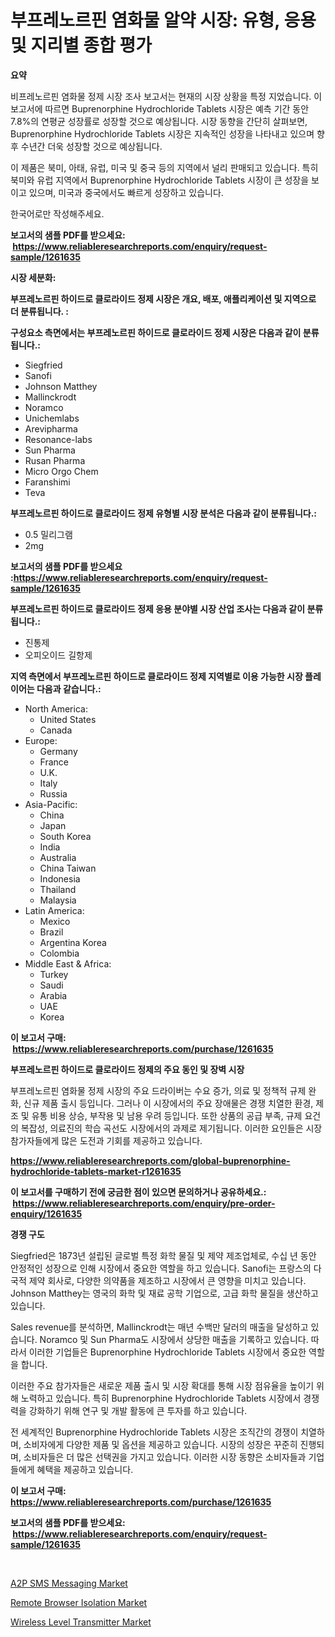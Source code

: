 <p><h1>부프레노르핀 염화물 알약 시장: 유형, 응용 및 지리별 종합 평가</h1></p><p><strong>요약</strong></p>
<p><p>비프레노르핀 염화물 정제 시장 조사 보고서는 현재의 시장 상황을 특정 지었습니다. 이 보고서에 따르면 Buprenorphine Hydrochloride Tablets 시장은 예측 기간 동안 7.8%의 연평균 성장률로 성장할 것으로 예상됩니다. 시장 동향을 간단히 살펴보면, Buprenorphine Hydrochloride Tablets 시장은 지속적인 성장을 나타내고 있으며 향후 수년간 더욱 성장할 것으로 예상됩니다.</p><p>이 제품은 북미, 아태, 유럽, 미국 및 중국 등의 지역에서 널리 판매되고 있습니다. 특히 북미와 유럽 지역에서 Buprenorphine Hydrochloride Tablets 시장이 큰 성장을 보이고 있으며, 미국과 중국에서도 빠르게 성장하고 있습니다.</p><p>한국어로만 작성해주세요.</p></p>
<p><strong>보고서의 샘플 PDF를 받으세요: &nbsp;<a href="https://www.reliableresearchreports.com/enquiry/request-sample/1261635">https://www.reliableresearchreports.com/enquiry/request-sample/1261635</a></strong></p>
<p><strong>시장 세분화:</strong></p>
<p><strong> 부프레노르핀 하이드로 클로라이드 정제 시장은 개요, 배포, 애플리케이션 및 지역으로 더 분류됩니다. :</strong></p>
<p><strong>구성요소 측면에서는 부프레노르핀 하이드로 클로라이드 정제 시장은 다음과 같이 분류됩니다.:</strong></p>
<p><ul><li>Siegfried</li><li>Sanofi</li><li>Johnson Matthey</li><li>Mallinckrodt</li><li>Noramco</li><li>Unichemlabs</li><li>Arevipharma</li><li>Resonance-labs</li><li>Sun Pharma</li><li>Rusan Pharma</li><li>Micro Orgo Chem</li><li>Faranshimi</li><li>Teva</li></ul></p>
<p><strong> 부프레노르핀 하이드로 클로라이드 정제 유형별 시장 분석은 다음과 같이 분류됩니다.:</strong></p>
<p><ul><li>0.5 밀리그램</li><li>2mg</li></ul></p>
<p><strong>보고서의 샘플 PDF를 받으세요 :<a href="https://www.reliableresearchreports.com/enquiry/request-sample/1261635">https://www.reliableresearchreports.com/enquiry/request-sample/1261635</a></strong></p>
<p><strong> 부프레노르핀 하이드로 클로라이드 정제 응용 분야별 시장 산업 조사는 다음과 같이 분류됩니다.:</strong></p>
<p><ul><li>진통제</li><li>오피오이드 길항제</li></ul></p>
<p><strong>지역 측면에서 부프레노르핀 하이드로 클로라이드 정제 지역별로 이용 가능한 시장 플레이어는 다음과 같습니다.:</strong></p>
<p><ul>
    <li>
        North America:
        <ul>
            <li>United States</li>
            <li>Canada</li>
        </ul>
    </li>
    <li>
        Europe:
        <ul>
            <li>Germany</li>
            <li>France</li>
            <li>U.K.</li>
            <li>Italy</li>
            <li>Russia</li>
        </ul>
    </li>
    <li>
        Asia-Pacific:
        <ul>
            <li>China</li>
            <li>Japan</li>
            <li>South Korea</li>
            <li>India</li>
            <li>Australia</li>
            <li>China Taiwan</li>
            <li>Indonesia</li>
            <li>Thailand</li>
            <li>Malaysia</li>
        </ul>
    </li>
    <li>
        Latin America:
        <ul>
            <li>Mexico</li>
            <li>Brazil</li>
            <li>Argentina Korea</li>
            <li>Colombia</li>
        </ul>
    </li>
    <li>
        Middle East & Africa:
        <ul>
            <li>Turkey</li>
            <li>Saudi</li>
            <li>Arabia</li>
            <li>UAE</li>
            <li>Korea</li>
        </ul>
    </li>
    </ul></p>
<p><strong>이 보고서 구매: &nbsp;<a href="https://www.reliableresearchreports.com/purchase/1261635">https://www.reliableresearchreports.com/purchase/1261635</a></strong></p>
<p><strong>부프레노르핀 하이드로 클로라이드 정제의 주요 동인 및 장벽 시장</strong></p>
<p><p>부프레노르핀 염화물 정제 시장의 주요 드라이버는 수요 증가, 의료 및 정책적 규제 완화, 신규 제품 출시 등입니다. 그러나 이 시장에서의 주요 장애물은 경쟁 치열한 환경, 제조 및 유통 비용 상승, 부작용 및 남용 우려 등입니다. 또한 상품의 공급 부족, 규제 요건의 복잡성, 의료진의 학습 곡선도 시장에서의 과제로 제기됩니다. 이러한 요인들은 시장 참가자들에게 많은 도전과 기회를 제공하고 있습니다.</p></p>
<p><strong><a href="https://www.reliableresearchreports.com/global-buprenorphine-hydrochloride-tablets-market-r1261635">https://www.reliableresearchreports.com/global-buprenorphine-hydrochloride-tablets-market-r1261635</a></strong></p>
<p><strong>이 보고서를 구매하기 전에 궁금한 점이 있으면 문의하거나 공유하세요.: &nbsp;<a href="https://www.reliableresearchreports.com/enquiry/pre-order-enquiry/1261635">https://www.reliableresearchreports.com/enquiry/pre-order-enquiry/1261635</a></strong></p>
<p><strong>경쟁 구도</strong></p>
<p><p>Siegfried은 1873년 설립된 글로벌 특정 화학 물질 및 제약 제조업체로, 수십 년 동안 안정적인 성장으로 인해 시장에서 중요한 역할을 하고 있습니다. Sanofi는 프랑스의 다국적 제약 회사로, 다양한 의약품을 제조하고 시장에서 큰 영향을 미치고 있습니다. Johnson Matthey는 영국의 화학 및 재료 공학 기업으로, 고급 화학 물질을 생산하고 있습니다.</p><p>Sales revenue를 분석하면, Mallinckrodt는 매년 수백만 달러의 매출을 달성하고 있습니다. Noramco 및 Sun Pharma도 시장에서 상당한 매출을 기록하고 있습니다. 따라서 이러한 기업들은 Buprenorphine Hydrochloride Tablets 시장에서 중요한 역할을 합니다.</p><p>이러한 주요 참가자들은 새로운 제품 출시 및 시장 확대를 통해 시장 점유율을 높이기 위해 노력하고 있습니다. 특히 Buprenorphine Hydrochloride Tablets 시장에서 경쟁력을 강화하기 위해 연구 및 개발 활동에 큰 투자를 하고 있습니다.</p><p>전 세계적인 Buprenorphine Hydrochloride Tablets 시장은 조직간의 경쟁이 치열하며, 소비자에게 다양한 제품 및 옵션을 제공하고 있습니다. 시장의 성장은 꾸준히 진행되며, 소비자들은 더 많은 선택권을 가지고 있습니다. 이러한 시장 동향은 소비자들과 기업들에게 혜택을 제공하고 있습니다.</p></p>
<p><strong>이 보고서 구매: &nbsp; <a href="https://www.reliableresearchreports.com/purchase/1261635">https://www.reliableresearchreports.com/purchase/1261635</a></strong></p>
<p><strong>보고서의 샘플 PDF를 받으세요: &nbsp;<a href="https://www.reliableresearchreports.com/enquiry/request-sample/1261635">https://www.reliableresearchreports.com/enquiry/request-sample/1261635</a></strong><strong></strong></p>
<p>&nbsp;</p>
<p><p><a href="https://github.com/seekum/Market-Research-Report-List-2/blob/main/a2p-sms-messaging-market.md">A2P SMS Messaging Market</a></p><p><a href="https://github.com/nancykennedykellievqfqt2/Market-Research-Report-List-1/blob/main/remote-browser-isolation-market.md">Remote Browser Isolation Market</a></p><p><a href="https://view.publitas.com/reportprime-1/wireless-level-transmitter-market-size-share-trends-analysis-report-by-application-regional-outlook-competitive-strategies-and-segment-forecasts-2024-2031/">Wireless Level Transmitter Market</a></p></p>
